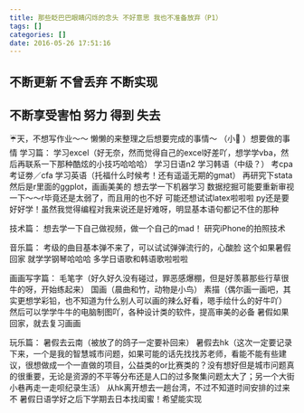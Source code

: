 ```yaml
---
title: 那些眨巴巴眼睛闪烁的念头 不好意思 我也不准备放弃（P1）
tags: []
categories: []
date: 2016-05-26 17:51:16
---
```


## 不断更新  不曾丢弃 不断实现 
## 不断享受害怕 努力 得到 失去
☔天，不想写作业～～
懒懒的来整理之后想要完成的事情～
（小💎 ）想要做的事情
学习篇：
学习excel（好无奈，然而觉得自己的excel好差吖，想学学vba，然后再联系一下那种酷炫的小技巧哈哈哈）
学习日语n2
学习韩语（中级？）
考cpa
考证劵／cfa
学习英语（托福什么时候考！还有遥遥无期的gmat）
再研究下stata
然后是r里面的ggplot，画画美美的
想去学一下机器学习
数据挖掘可能要重新审视一下～～r毕竟还是太弱了，而且用的也不好
可能还想试试latex啦啦啦
py还是要好好学！虽然我觉得编程对我来说还是好难呀，明显基本语句都记不住的那种

技术篇：
想去学一下自己做视频，做一个自己的mad！
研究iPhone的拍照技术

音乐篇：
考级的曲目基本弹不来了，可以试试弹弹流行的，心酸脸
这个如果暑假回家 就学学钢琴哈哈哈
多学日语歌和韩语歌啦啦啦

画画写字篇：
毛笔字（好久好久没有碰过，罪恶感爆棚，但是好羡慕那些行草很牛的呀，开始练起来）
国画（晨曲和竹，动物是小鸟）
素描（偶尔画一画吧，其实更想学彩铅，也不知道为什么别人可以画的辣么好看，嗯手绘什么的好牛吖）
然后可以学学牛牛的电脑制图吖，各种设计类的软件，提高审美的必备
暑假如果回家，就去复习画画

玩乐篇：
暑假去云南（被放了的鸽子一定要补回来）
暑假去hk（这次一定要记录下来，一个是我的智慧城市问题，如果可能的话先找找苏老师，看能不能有些建议，很想做成一个一直做的项目，公益类的or比赛类的？没有想好但是城市问题真的很重要，无论是资源的不平等分布还是人口的过多聚集问题太大了；另一个大街小巷再走一走呗纪录生活）
从hk离开想去一趟台湾，不过不知道时间安排的过来不
暑假日语学好之后下学期去日本找闺蜜！希望能实现